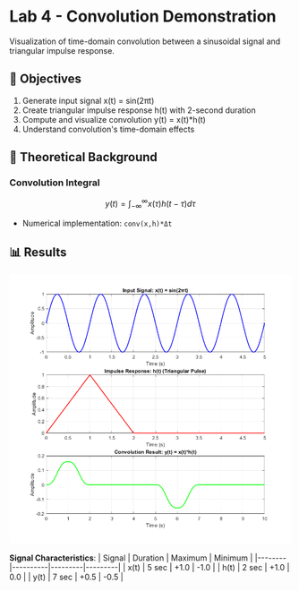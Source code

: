 # Lab 4 - Convolution Demonstration

Visualization of time-domain convolution between a sinusoidal signal and triangular impulse response.

## 📌 Objectives
1. Generate input signal x(t) = sin(2πt)
2. Create triangular impulse response h(t) with 2-second duration
3. Compute and visualize convolution y(t) = x(t)*h(t)
4. Understand convolution's time-domain effects

## 🧮 Theoretical Background
### Convolution Integral
```math
y(t) = \int_{-\infty}^{\infty} x(\tau)h(t-\tau)d\tau
```
- Numerical implementation: `conv(x,h)*Δt`

## 📊 Results
![Convolution Results](convolution_results.png)

**Signal Characteristics**:
| Signal | Duration | Maximum | Minimum |
|--------|----------|---------|---------|
| x(t) | 5 sec | +1.0 | -1.0 |
| h(t) | 2 sec | +1.0 | 0.0 |
| y(t) | 7 sec | +0.5 | -0.5 |
